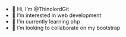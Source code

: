 - 👋 Hi, I’m @ThinolordGit
- 👀 I’m interested in web development
- 🌱 I’m currently learning php
- 💞️ I’m looking to collaborate on my bootstrap

<!---
ThinolordGit/ThinolordGit is a ✨ special ✨ repository because its `README.md` (this file) appears on your GitHub profile.
You can click the Preview link to take a look at your changes.
--->
